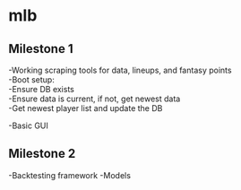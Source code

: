 # mlb

## Milestone 1
-Working scraping tools for data, lineups, and fantasy points  
-Boot setup:  
  -Ensure DB exists  
  -Ensure data is current, if not, get newest data  
  -Get newest player list and update the DB
  
-Basic GUI  

## Milestone 2
-Backtesting framework
-Models
